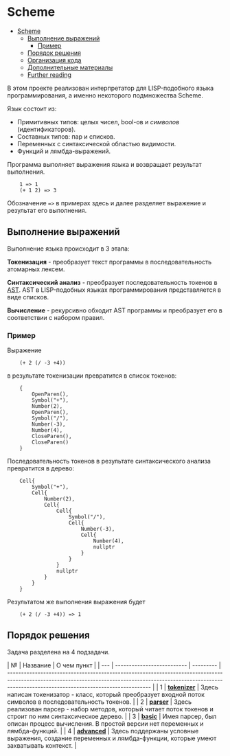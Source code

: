 # Scheme
- [Scheme](#scheme)
  - [Выполнение выражений](#выполнение-выражений)
    - [Пример](#пример)
  - [Порядок решения](#порядок-решения)
  - [Организация кода](#организация-кода)
  - [Дополнительные материалы](#дополнительные-материалы)
  - [Further reading](#further-reading)

В этом проекте реализован интерпретатор для LISP-подобного языка программирования, а именно некоторого подмножества Scheme. 

Язык состоит из:
 - Примитивных типов: целых чисел, bool-ов и _символов_ (идентификаторов).
 - Составных типов: пар и списков.
 - Переменных с синтаксической областью видимости.
 - Функций и лямбда-выражений.

Программа выполняет выражения языка и возвращает результат выполнения.

```
    1 => 1
    (+ 1 2) => 3
```
Обозначение `=>` в примерах здесь и далее разделяет выражение и результат его выполнения.

## Выполнение выражений
Выполнение языка происходит в 3 этапа:

**Токенизация** - преобразует текст программы в последовательность атомарных лексем. 

**Синтаксический анализ** - преобразует последовательность токенов в [AST](https://en.wikipedia.org/wiki/Abstract_syntax_tree).  AST в LISP-подобных языках программирования представляется в виде списков. 
   
**Вычисление** - рекурсивно обходит AST программы и преобразует его в соответствии с набором правил.

### Пример

Выражение 
```
    (+ 2 (/ -3 +4))
``` 
в результате токенизации превратится в список токенов:
```
    { 
        OpenParen(),
        Symbol("+"),
        Number(2),
        OpenParen(),
        Symbol("/"),
        Number(-3),
        Number(4),
        CloseParen(),
        CloseParen()
    }
```
     
 Последовательность токенов в результате синтаксического анализа
 превратится в дерево:
     
```
    Cell{
        Symbol("+"),
        Cell{
            Number(2),
            Cell{
                Cell{
                    Symbol("/"),
                    Cell{
                        Number(-3),
                        Cell{
                            Number(4),
                            nullptr
                        }
                    }
                }
                nullptr
            }
        }
    }
```
Результатом же выполнения выражения будет 

```
    (+ 2 (/ -3 +4)) => 1
```

## Порядок решения

Задача разделена на 4 подзадачи.

| №   | Название                   | О чем пункт                                                                                                                                                                                                      |
| --- | -------------------------- | --------- | ---------------------------------------------------------------------------------------------------------------------------------------------------------------------------------------------------------------- |
| 1   | **[tokenizer](tokenizer)** | Здесь написан токенизатор - класс, который преобразует входной поток символов в последовательность токенов.                                                                                                  |
| 2   | **[parser](parser)**       | Здесь реализован парсер - набор методов, который читает поток токенов и строит по ним синтаксическое дерево.                                                                                          |
| 3   | **[basic](basic)**         | Имея парсер, был описан процесс вычисления. В простой версии нет переменных и лямбда-функций.                                                                                                          |
| 4   | **[advanced](advanced)**   | Здесь поддержаны условные выражения, создание переменных и лямбда-функции, которые умеют захватывать контекст.                                                                                          |

